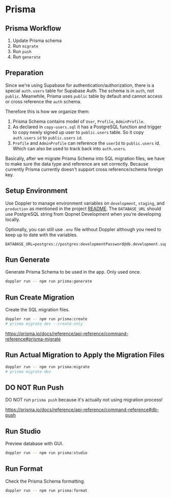# Prisma

## Prisma Workflow

1. Update Prisma schema
2. Run `migrate`
3. Run `push`
4. Run `generate`

## Preparation

Since we're using Supabase for authentication/authorization, there is a special `auth.users` table for Supabase Auth. The schema is in `auth`, not `public`. Meanwhile, Prisma uses `public` table by default and cannot access or cross reference the `auth` schema.

Therefore this is how we organize them:

1. Prisma Schema contains model of `User`, `Profile`, `AdminProfile`.
2. As declared in `copy-users.sql` it has a PostgreSQL function and trigger to copy newly signed up user to `public.users` table. So it copy `auth.users` `id` to `public.users` `id`.
3. `Profile` and `AdminProfile` can reference the `userId` to `public.users` id. Which can also be used to track back into `auth.users`.

Basically, after we migrate Prisma Schema into SQL migration files, we have to make sure the data type and reference are set correctly. Because currently Prisma currently doesn't support cross reference/schema foreign key.

## Setup Environment

Use Doppler to manage environment variables on `development`, `staging`, and `production` as mentioned in the project [README](../README.md). The `DATABASE_URL` should use PostgreSQL string from Qopnet Development when you're developing locally.

Optionally, you can still use `.env` file without Doppler although you need to keep up to date with the variables.

```
DATABASE_URL=postgres://postgres:developmentPassword@db.development.supabase.co:5432/postgres
```

## Run Generate

Generate Prisma Schema to be used in the app. Only used once.

```sh
doppler run -- npm run prisma:generate
```

## Run Create Migration

Create the SQL migration files.

```sh
doppler run -- npm run prisma:create
# prisma migrate dev --create-only
```

https://prisma.io/docs/reference/api-reference/command-reference#prisma-migrate

## Run Actual Migration to Apply the Migration Files

```sh
doppler run -- npm run prisma:migrate
# prisma migrate dev
```

## DO NOT Run Push

DO NOT run `prisma push` because it's actually not using migration process!

https://prisma.io/docs/reference/api-reference/command-reference#db-push

## Run Studio

Preview database with GUI.

```sh
doppler run -- npm run prisma:studio
```

## Run Format

Check the Prisma Schema formatting.

```sh
doppler run -- npm run prisma:format
```
